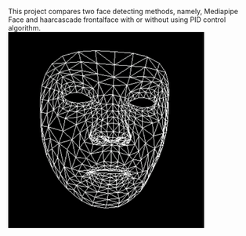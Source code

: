 This project compares two face detecting methods, namely, Mediapipe Face and haarcascade frontalface with or without using PID control algorithm.  
<img src="/mediapipeFace.gif" alt="prototype" height="400">
